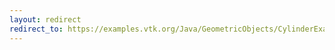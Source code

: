 ```yaml
---
layout: redirect
redirect_to: https://examples.vtk.org/Java/GeometricObjects/CylinderExample/
---
```

